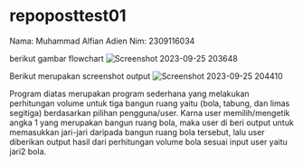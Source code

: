 # repoposttest01
Nama: Muhammad Alfian Adien
Nim: 2309116034

berikut gambar flowchart
![Screenshot 2023-09-25 203648](https://github.com/mhdalfian/repoposttest01/assets/144761136/e7443198-2f6d-4839-8b39-5aa672c80223)

Berikut merupakan screenshot output
![Screenshot 2023-09-25 204410](https://github.com/mhdalfian/repoposttest01/assets/144761136/d6249b90-4c03-48a0-9c99-128b76011a9d)

Program diatas merupakan program sederhana yang melakukan perhitungan volume untuk tiga bangun ruang yaitu (bola, tabung, dan limas segitiga) berdasarkan pilihan pengguna/user. Karna user memilih/mengetik angka 1 yang merupakan bangun ruang bola, maka user di beri output untuk memasukkan jari-jari daripada bangun ruang bola tersebut, lalu user diberikan output hasil dari perhitungan volume bola sesuai input user yaitu jari2 bola.
